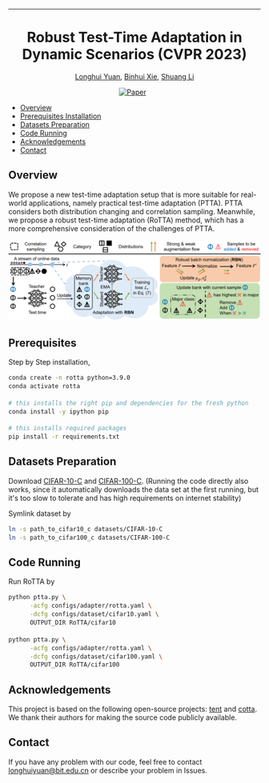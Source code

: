  ---

<div align="center">    
 
# Robust Test-Time Adaptation in Dynamic Scenarios (CVPR 2023)

[Longhui Yuan](https://yuanlonghui.github.io), [Binhui Xie](https://binhuixie.github.io), [Shuang Li](https://shuangli.xyz)


[![Paper](https://img.shields.io/badge/Paper-arXiv-%23B31B1B?style=flat-square)](https://arxiv.org/abs/2303.13899)&nbsp;&nbsp;

</div>

- [Overview](#overview)
- [Prerequisites Installation](#prerequisites)
- [Datasets Preparation](#datasets-preparation)
- [Code Running](#code-running)
- [Acknowledgements](#acknowledgements)
- [Contact](#contact)
<!-- - [Citation](#citation) -->



## Overview
We propose a new test-time adaptation setup that is more suitable for real-world applications, namely practical test-time adaptation (PTTA). 
PTTA considers both distribution changing and correlation sampling.
Meanwhile, we propose a robust test-time adaptation (RoTTA) method, which has a more comprehensive consideration of the challenges of PTTA.

![image](./resources/framework.png)

## Prerequisites
Step by Step installation,
```bash
conda create -n rotta python=3.9.0
conda activate rotta

# this installs the right pip and dependencies for the fresh python
conda install -y ipython pip

# this installs required packages
pip install -r requirements.txt
```


## Datasets Preparation
Download [CIFAR-10-C](https://zenodo.org/record/2535967#.ZDETTHZBxhF) and [CIFAR-100-C](https://zenodo.org/record/3555552#.ZDES-XZBxhE). (Running the code directly also works, since it automatically downloads the data set at the first running, but it's too slow to tolerate and has high requirements on internet stability)

Symlink dataset by
```bash
ln -s path_to_cifar10_c datasets/CIFAR-10-C
ln -s path_to_cifar100_c datasets/CIFAR-100-C
```

## Code Running
Run RoTTA by
```bash
python ptta.py \
      -acfg configs/adapter/rotta.yaml \
      -dcfg configs/dataset/cifar10.yaml \
      OUTPUT_DIR RoTTA/cifar10

python ptta.py \
      -acfg configs/adapter/rotta.yaml \
      -dcfg configs/dataset/cifar100.yaml \
      OUTPUT_DIR RoTTA/cifar100
```

## Acknowledgements
This project is based on the following open-source projects: [tent](https://github.com/DequanWang/tent) and [cotta](https://github.com/qinenergy/cotta). We thank their authors for making the source code publicly available.

<!-- ## Citation
@inproceedings{yuan2023rotta,
    author    = {Yuan, Longhui and Xie, Binhui and Li, Shuang},
    title     = {Towards Fewer Annotations: Active Learning via Region Impurity and Prediction Uncertainty for Domain Adaptive Semantic Segmentation},
    booktitle = {Proceedings of the IEEE/CVF Conference on Computer Vision and Pattern Recognition (CVPR)},
    year      = {2023}
} -->

## Contact
If you have any problem with our code, feel free to contact longhuiyuan@bit.edu.cn or describe your problem in Issues.



